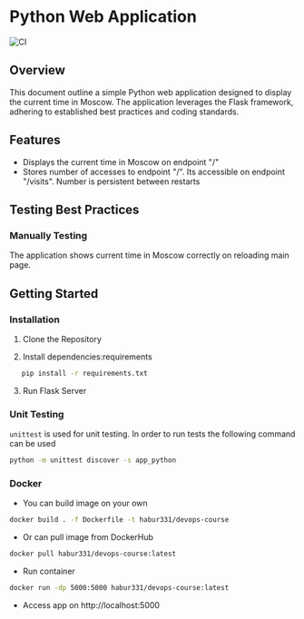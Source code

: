 # Python Web Application

![CI](https://github.com/habur331/S24-DevOps-course-labs/actions/workflows/main.yml/badge.svg)
## Overview

This document outline a simple Python web application designed to display the current time in Moscow. The application leverages the Flask framework, adhering to established best practices and coding standards.

## Features

- Displays the current time in Moscow on endpoint "/"
- Stores number of accesses to endpoint "/". Its accessible on endpoint "/visits". Number is persistent between restarts   

## Testing Best Practices

### Manually Testing

The application shows current time in Moscow correctly on reloading main page.

## Getting Started

### Installation

1. Clone the Repository

2. Install dependencies:requirements
```bash
   pip install -r requirements.txt
``` 
3. Run Flask Server

### Unit Testing
`unittest` is used for unit testing. In order to run tests the following command can be used

```bash
python -m unittest discover -s app_python
```

### Docker

- You can build image on your own
```bash
docker build . -f Dockerfile -t habur331/devops-course
```

- Or can pull image from DockerHub
```bash
docker pull habur331/devops-course:latest
```
- Run container
```bash
docker run -dp 5000:5000 habur331/devops-course:latest
```
- Access app on http://localhost:5000